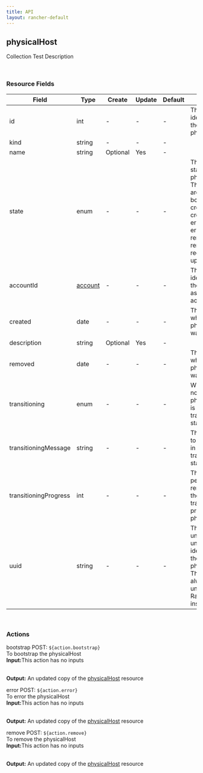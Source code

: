 ```yaml
---
title: API
layout: rancher-default
---
```


## physicalHost

Collection Test Description

​
### Resource Fields

Field | Type | Create | Update | Default | Notes
---|---|---|---|---|---
id | int | - | - | - | The unique identifier for the physicalHost
kind | string | - | - | - | 
name | string | Optional | Yes | - | 
state | enum | - | - | - | The current state of the physicalHost. The options are [active, bootstrapping, created, creating, error, erroring, removed, removing, requested, updating].
accountId | [account]({{site.baseurl}}/rancher/api/account/) | - | - | - | The unique identifier for the associated account
created | date | - | - | - | The date of when the physicalHost was created.
description | string | Optional | Yes | - | 
removed | date | - | - | - | The date of when the physicalHost was removed
transitioning | enum | - | - | - | Whether or not the physicalHost is in a transitioning state
transitioningMessage | string | - | - | - | The message to show while in a transitioning state
transitioningProgress | int | - | - | - | The percentage remaining in the transitioning process of the physicalHost
uuid | string | - | - | - | The universally unique identifier for the physicalHost. This will always be unique across Rancher installations.












​
### Actions

<span class="action">
<span class="header">
bootstrap
<span class="headerright">POST:  <code>${action.bootstrap}</code></span>
</span>
<div class="action-contents">
To bootstrap the physicalHost
<br>

<span class="input">
<strong>Input:</strong>This action has no inputs
<br>

<br>
</span>

<span class="output"><strong>Output:</strong> An updated copy of the <a href="/rancher/api/physicalHost/">physicalHost</a> resource
</span>
</div>
</span>
</span>
</span>

<span class="action">
<span class="header">
error
<span class="headerright">POST:  <code>${action.error}</code></span>
</span>
<div class="action-contents">
To error the physicalHost
<br>

<span class="input">
<strong>Input:</strong>This action has no inputs
<br>

<br>
</span>

<span class="output"><strong>Output:</strong> An updated copy of the <a href="/rancher/api/physicalHost/">physicalHost</a> resource
</span>
</div>
</span>
</span>
</span>

<span class="action">
<span class="header">
remove
<span class="headerright">POST:  <code>${action.remove}</code></span>
</span>
<div class="action-contents">
To remove the physicalHost
<br>

<span class="input">
<strong>Input:</strong>This action has no inputs
<br>

<br>
</span>

<span class="output"><strong>Output:</strong> An updated copy of the <a href="/rancher/api/physicalHost/">physicalHost</a> resource
</span>
</div>
</span>
</span>
</span>

